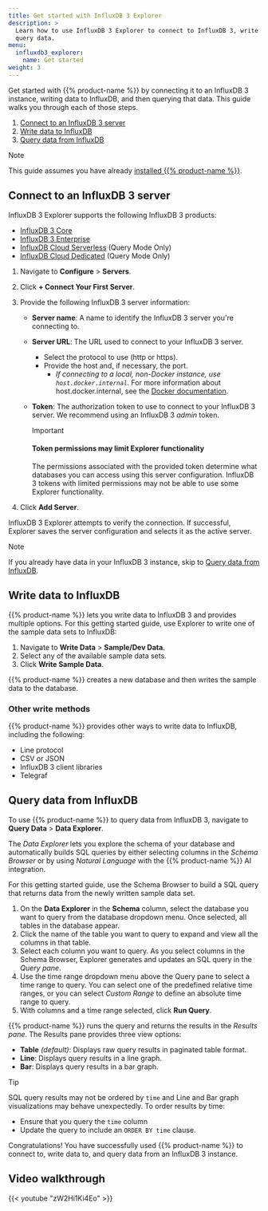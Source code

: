 ```yaml
---
title: Get started with InfluxDB 3 Explorer
description: >
  Learn how to use InfluxDB 3 Explorer to connect to InfluxDB 3, write data, and
  query data.
menu:
  influxdb3_explorer:
    name: Get started
weight: 3
---
```


Get started with {{% product-name %}} by connecting it to an InfluxDB 3 instance,
writing data to InfluxDB, and then querying that data. This guide walks you
through each of those steps.

1. [Connect to an InfluxDB 3 server](#connect-to-an-influxdb-3-server)
2. [Write data to InfluxDB](#write-data-to-influxdb)
3. [Query data from InfluxDB](#query-data-from-influxdb)

> [!Note]
> This guide assumes you have already [installed {{% product-name %}}](/influxdb3/explorer/install/).

## Connect to an InfluxDB 3 server

InfluxDB 3 Explorer supports the following InfluxDB 3 products:

- [InfluxDB 3 Core](/influxdb3/core/)
- [InfluxDB 3 Enterprise](/influxdb3/enterprise/)
- [InfluxDB Cloud Serverless](/influxdb3/cloud-serverless/)  (Query Mode Only)
- [InfluxDB Cloud Dedicated](/influxdb3/cloud-dedicated/)  (Query Mode Only)
  

1.  Navigate to **Configure** > **Servers**.
2.  Click **+ Connect Your First Server**.
3.  Provide the following InfluxDB 3 server information:

    - **Server name**: A name to identify the InfluxDB 3 server you're connecting to.
    - **Server URL**: The URL used to connect to your InfluxDB 3 server.
      - Select the protocol to use (http or https).
      - Provide the host and, if necessary, the port.
        - _If connecting to a local, non-Docker instance, use `host.docker.internal`._ For more information about host.docker.internal, see the [Docker documentation](https://docs.docker.com/desktop/features/networking).
    - **Token**: The authorization token to use to connect to your InfluxDB 3 server.
      We recommend using an InfluxDB 3 _admin_ token.
      
      > [!Important]
      > #### Token permissions may limit Explorer functionality
      >
      > The permissions associated with the provided token determine what
      > databases you can access using this server configuration. InfluxDB 3
      > tokens with limited permissions may not be able to use some Explorer
      > functionality.

4.  Click **Add Server**.

InfluxDB 3 Explorer attempts to verify the connection. If successful, Explorer
saves the server configuration and selects it as the active server.

> [!Note]
> If you already have data in your InfluxDB 3 instance, skip to
> [Query data from InfluxDB](#query-data-from-influxdb).

## Write data to InfluxDB

{{% product-name %}} lets you write data to InfluxDB 3 and provides multiple
options. For this getting started guide, use Explorer to write one of the
sample data sets to InfluxDB:

1. Navigate to **Write Data** > **Sample/Dev Data**.
2. Select any of the available sample data sets.
3. Click **Write Sample Data**.

{{% product-name %}} creates a new database and then writes the sample data to
the database.

### Other write methods

{{% product-name %}} provides other ways to write data to InfluxDB, including
the following:

- Line protocol
- CSV or JSON
- InfluxDB 3 client libraries
- Telegraf

## Query data from InfluxDB

To use {{% product-name %}} to query data from InfluxDB 3, navigate to
**Query Data** > **Data Explorer**.

The _Data Explorer_ lets you explore the
schema of your database and automatically builds SQL queries by either
selecting columns in the _Schema Browser_ or by using _Natural Language_ with
the {{% product-name %}} AI integration.

For this getting started guide, use the Schema Browser to build a SQL query
that returns data from the newly written sample data set.

1.  On the **Data Explorer** in the **Schema** column, select the database you
    want to query from the database dropdown menu.
    Once selected, all tables in the database appear.
2.  Click the name of the table you want to query to expand and view all the
    columns in that table.
3.  Select each column you want to query.
    As you select columns in the Schema Browser, Explorer generates and updates
    an SQL query in the _Query pane_.
4.  Use the time range dropdown menu above the Query pane to select a time range
    to query. You can select one of the predefined relative time ranges, or you
    can select _Custom Range_ to define an absolute time range to query.
5.  With columns and a time range selected, click **Run Query**.

{{% product-name %}} runs the query and returns the results in the _Results pane_.
The Results pane provides three view options:

- **Table** _(default)_: Displays raw query results in paginated table format.
- **Line**: Displays query results in a line graph.
- **Bar**: Displays query results in a bar graph.

> [!Tip]
> SQL query results may not be ordered by `time` and Line and Bar graph
> visualizations may behave unexpectedly. To order results by time:
>
> - Ensure that you query the `time` column
> - Update the query to include an `ORDER BY time` clause.

Congratulations! You have successfully used {{% product-name %}} to connect to,
write data to, and query data from an InfluxDB 3 instance.

## Video walkthrough

{{< youtube "zW2Hi1Ki4Eo" >}}

<!-- 
## Next steps

TO-DO: Provide links to deeper content as we release it
-->
